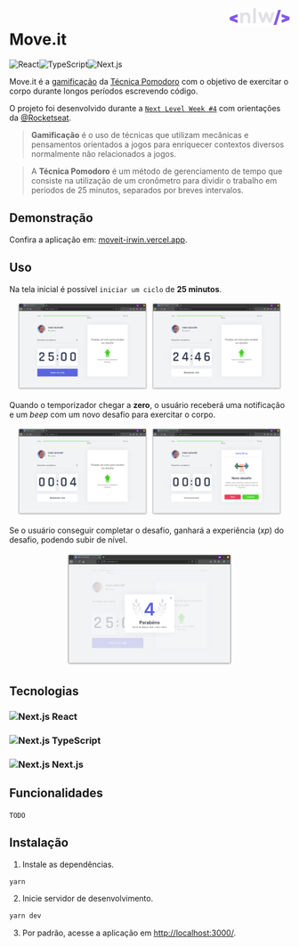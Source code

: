 <a href="https://nextlevelweek.com/" target="_blank">
    <img src="public/icons/nlw.svg" alt="NLW"align="right" height="30" />
</a>

# Move<span/>.it

<img src="https://img.shields.io/badge/React-61DAFB?style=for-the-badge&logo=react&logoColor=black" alt="React"><img src="https://img.shields.io/badge/TypeScript-3178C6?style=for-the-badge&logo=typescript&logoColor=white" alt="TypeScript"><img src="https://img.shields.io/badge/Next.js-000000?style=for-the-badge&logo=next.js" alt="Next.js">

Move<span></span>.it é a
<a href="https://pt.wikipedia.org/wiki/Ludifica%C3%A7%C3%A3o" target="_blank">gamificação</a>
da
<a href="https://pt.wikipedia.org/wiki/T%C3%A9cnica_pomodoro" target="_blank">Técnica Pomodoro</a>
com o objetivo de exercitar o corpo durante longos períodos escrevendo código.

O projeto foi desenvolvido durante a
<a href="https://nextlevelweek.com/" target="_blank">`Next Level Week #4`</a>
com orientações da
<a href="https://github.com/Rocketseat" target="_blank">@Rocketseat</a>.

> **Gamificação** é o uso de técnicas que utilizam mecânicas e pensamentos orientados a jogos para enriquecer contextos diversos normalmente não relacionados a jogos.

> A **Técnica Pomodoro** é um método de gerenciamento de tempo que consiste na utilização de um cronômetro para dividir o trabalho em períodos de 25 minutos, separados por breves intervalos.

## Demonstração

Confira a aplicação em:
<a href="https://moveit-irwin.vercel.app/" target="_blank">moveit-irwin.vercel.app</a>.

## Uso

Na tela inicial é possível `iniciar um ciclo` de **25 minutos**.

<p align="center">
    <img src="./docs/images/1.png" alt="Next.js" width="47%">
    <img src="./docs/images/2.png" alt="Next.js" width="47%">
</p>

Quando o temporizador chegar a **zero**, o usuário receberá uma notificação e um *beep* com um novo desafio para exercitar o corpo.

<p align="center">
    <img src="./docs/images/3.png" alt="Next.js" width="47%">
    <img src="./docs/images/4.png" alt="Next.js" width="47%">
</p>

Se o usuário conseguir completar o desafio, ganhará a experiência (*xp*) do desafio, podendo subir de nível.

<p align="center">
    <img src="./docs/images/5.png" alt="Next.js" width="60%">
</p>

## Tecnologias

### <img src="https://simpleicons.org/icons/react.svg" alt="Next.js" height="13"> React

### <img src="https://simpleicons.org/icons/typescript.svg" alt="Next.js" height="13"> TypeScript

### <img src="https://simpleicons.org/icons/next-dot-js.svg" alt="Next.js" height="13"> Next.js

## Funcionalidades

`TODO`

## Instalação

1. Instale as dependências.

```bash
yarn
```

2. Inicie servidor de desenvolvimento.

```bash
yarn dev
```

3. Por padrão, acesse a aplicação em
<a href="http://localhost:3000/" target="_blank">http://localhost:3000/</a>.


